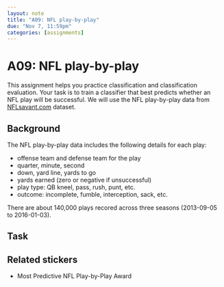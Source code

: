 ```yaml
---
layout: note
title: "A09: NFL play-by-play"
due: "Nov 7, 11:59pm"
categories: [assignments]
---
```


# A09: NFL play-by-play

This assignment helps you practice classification and classification evaluation. Your task is to train a classifier that best predicts whether an NFL play will be successful. We will use the NFL play-by-play data from [NFLsavant.com](http://nflsavant.com/about.php) dataset.

## Background

The NFL play-by-play data includes the following details for each play:

- offense team and defense team for the play
- quarter, minute, second
- down, yard line, yards to go
- yards earned (zero or negative if unsuccessful)
- play type: QB kneel, pass, rush, punt, etc.
- outcome: incomplete, fumble, interception, sack, etc.

There are about 140,000 plays recored across three seasons (2013-09-05 to 2016-01-03).

## Task

## Related stickers

- Most Predictive NFL Play-by-Play Award

